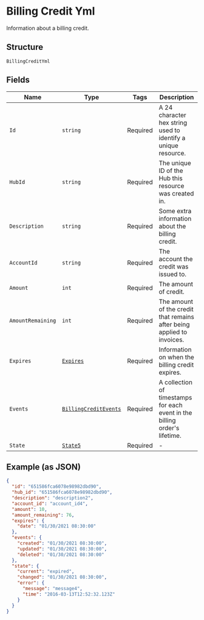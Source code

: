 
# Billing Credit Yml

Information about a billing credit.

## Structure

`BillingCreditYml`

## Fields

| Name | Type | Tags | Description |
|  --- | --- | --- | --- |
| `Id` | `string` | Required | A 24 character hex string used to identify a unique resource. |
| `HubId` | `string` | Required | The unique ID of the Hub this resource was created in. |
| `Description` | `string` | Required | Some extra information about the billing credit. |
| `AccountId` | `string` | Required | The account the credit was issued to. |
| `Amount` | `int` | Required | The amount of credit. |
| `AmountRemaining` | `int` | Required | The amount of the credit that remains after being applied to invoices. |
| `Expires` | [`Expires`](../../doc/models/expires.md) | Required | Information on when the billing credit expires. |
| `Events` | [`BillingCreditEvents`](../../doc/models/billing-credit-events.md) | Required | A collection of timestamps for each event in the billing order's lifetime. |
| `State` | [`State5`](../../doc/models/state-5.md) | Required | - |

## Example (as JSON)

```json
{
  "id": "651586fca6078e98982dbd90",
  "hub_id": "651586fca6078e98982dbd90",
  "description": "description2",
  "account_id": "account_id4",
  "amount": 10,
  "amount_remaining": 76,
  "expires": {
    "date": "01/30/2021 08:30:00"
  },
  "events": {
    "created": "01/30/2021 08:30:00",
    "updated": "01/30/2021 08:30:00",
    "deleted": "01/30/2021 08:30:00"
  },
  "state": {
    "current": "expired",
    "changed": "01/30/2021 08:30:00",
    "error": {
      "message": "message4",
      "time": "2016-03-13T12:52:32.123Z"
    }
  }
}
```

